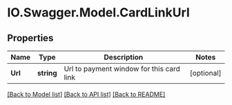 # IO.Swagger.Model.CardLinkUrl
## Properties

Name | Type | Description | Notes
------------ | ------------- | ------------- | -------------
**Url** | **string** | Url to payment window for this card link | [optional] 

[[Back to Model list]](../README.md#documentation-for-models) [[Back to API list]](../README.md#documentation-for-api-endpoints) [[Back to README]](../README.md)

